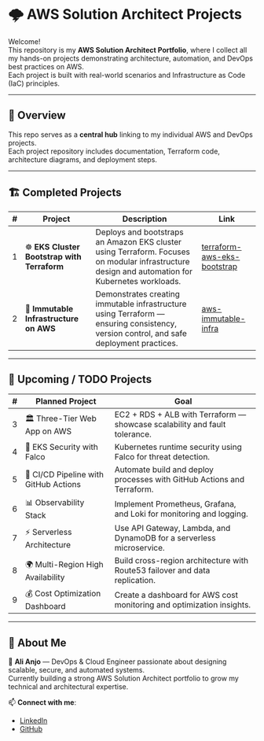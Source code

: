 # 🌩️ AWS Solution Architect Projects

Welcome!  
This repository is my **AWS Solution Architect Portfolio**, where I collect all my hands-on projects demonstrating architecture, automation, and DevOps best practices on AWS.  
Each project is built with real-world scenarios and Infrastructure as Code (IaC) principles.

---

## 🧭 Overview

This repo serves as a **central hub** linking to my individual AWS and DevOps projects.  
Each project repository includes documentation, Terraform code, architecture diagrams, and deployment steps.

---

## 🏗️ Completed Projects

| # | Project | Description | Link |
|---|----------|--------------|------|
| 1 | ☸️ **EKS Cluster Bootstrap with Terraform** | Deploys and bootstraps an Amazon EKS cluster using Terraform. Focuses on modular infrastructure design and automation for Kubernetes workloads. | [terraform-aws-eks-bootstrap](https://github.com/alianjo/terraform-aws-eks-bootstrap) |
| 2 | 🧱 **Immutable Infrastructure on AWS** | Demonstrates creating immutable infrastructure using Terraform — ensuring consistency, version control, and safe deployment practices. | [aws-immutable-infra](https://github.com/alianjo/aws-immutable-infra) |

---

## 🧩 Upcoming / TODO Projects

| # | Planned Project | Goal |
|---|------------------|------|
| 3 | 🏛️ Three-Tier Web App on AWS | EC2 + RDS + ALB with Terraform — showcase scalability and fault tolerance. |
| 4 | 🔐 EKS Security with Falco | Kubernetes runtime security using Falco for threat detection. |
| 5 | 🚀 CI/CD Pipeline with GitHub Actions | Automate build and deploy processes with GitHub Actions and Terraform. |
| 6 | 📊 Observability Stack | Implement Prometheus, Grafana, and Loki for monitoring and logging. |
| 7 | ⚡ Serverless Architecture | Use API Gateway, Lambda, and DynamoDB for a serverless microservice. |
| 8 | 🌍 Multi-Region High Availability | Build cross-region architecture with Route53 failover and data replication. |
| 9 | 💰 Cost Optimization Dashboard | Create a dashboard for AWS cost monitoring and optimization insights. |

---


## 🧠 About Me

👋 **Ali Anjo** — DevOps & Cloud Engineer passionate about designing scalable, secure, and automated systems.  
Currently building a strong AWS Solution Architect portfolio to grow my technical and architectural expertise.

📫 **Connect with me**:  
- [LinkedIn](https://www.linkedin.com/in/alianjo)  
- [GitHub](https://github.com/alianjo)

